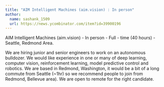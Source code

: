 ```yaml
---
title: "AIM Intelligent Machines (aim.vision) : In person"
author:
  name: sashank_1509
  url: https://news.ycombinator.com/item?id=39900196
---
```

AIM Intelligent Machines (aim.vision) - In person - Full - time (40 hours) - Seattle, Redmond Area.

We are hiring junior and senior engineers to work on an autonomous bulldozer. We would like experience in one or many of deep learning, computer vision, reinforcement learning, model predictive control and robotics. We are based in Redmond, Washington, it would be a bit of a long commute from Seattle (~1hr) so we recommend people to join from Redmond, Bellevue area). We are open to remote for the right candidate.
